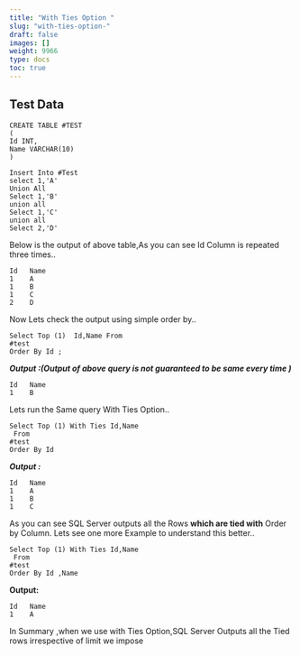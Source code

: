 ```yaml
---
title: "With Ties Option "
slug: "with-ties-option-"
draft: false
images: []
weight: 9966
type: docs
toc: true
---
```


## Test Data
    CREATE TABLE #TEST
    (
    Id INT,
    Name VARCHAR(10)
    )
    
    Insert Into #Test
    select 1,'A'
    Union All
    Select 1,'B'
    union all
    Select 1,'C'
    union all
    Select 2,'D'

  Below is the output of above table,As you can see Id Column is repeated three times..

    Id   Name
    1    A
    1    B
    1    C
    2    D

Now Lets check the output using simple order by..

    Select Top (1)  Id,Name From 
    #test
    Order By Id ;

***Output :(Output of above query is not guaranteed to be same every time )***

    Id   Name
    1    B

Lets run the Same query With Ties Option..


    Select Top (1) With Ties Id,Name
     From 
    #test
    Order By Id 

***Output :***

    Id   Name
    1    A
    1    B
    1    C


As you can see SQL Server outputs all the Rows **which are tied with**  Order by Column.
Lets see one more Example to understand this better..

    Select Top (1) With Ties Id,Name
     From 
    #test
    Order By Id ,Name

**Output:**  

    Id   Name
    1    A



In Summary ,when we use with Ties Option,SQL Server Outputs all the Tied rows irrespective of limit we impose






